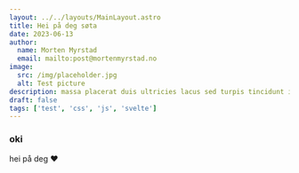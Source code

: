 ```yaml
---
layout: ../../layouts/MainLayout.astro
title: Hei på deg søta
date: 2023-06-13
author:
  name: Morten Myrstad
  email: mailto:post@mortenmyrstad.no
image:
  src: /img/placeholder.jpg
  alt: Test picture
description: massa placerat duis ultricies lacus sed turpis tincidunt id aliquet risus feugiat in ante metus dictum at tempor commodo ullamcorper
draft: false
tags: ['test', 'css', 'js', 'svelte']
---
```


### oki

hei på deg &hearts;
